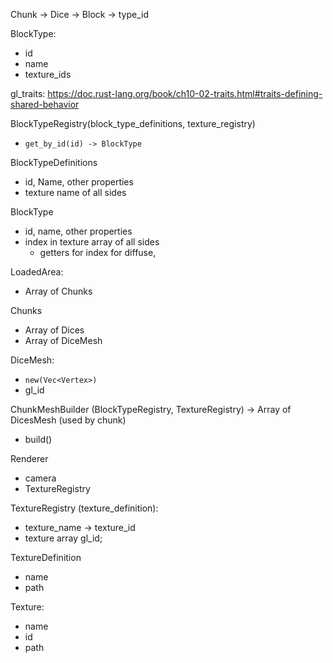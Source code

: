 Chunk -> Dice -> Block -> type_id

BlockType:
  * id
  * name
  * texture_ids

gl_traits: https://doc.rust-lang.org/book/ch10-02-traits.html#traits-defining-shared-behavior

BlockTypeRegistry(block_type_definitions, texture_registry)
* `get_by_id(id) -> BlockType`

BlockTypeDefinitions
* id, Name, other properties
* texture name of all sides

BlockType
* id, name, other properties
* index in texture array of all sides
  * getters for index for diffuse, 

LoadedArea:
 * Array of Chunks

Chunks
   * Array of Dices
   * Array of DiceMesh

DiceMesh:
  * `new(Vec<Vertex>)`
  * gl_id

ChunkMeshBuilder (BlockTypeRegistry, TextureRegistry) -> Array of DicesMesh (used by chunk)
* build()

Renderer
* camera
* TextureRegistry

TextureRegistry (texture_definition):
* texture_name -> texture_id
* texture array gl_id;

TextureDefinition
* name
* path

Texture:
* name
* id
* path